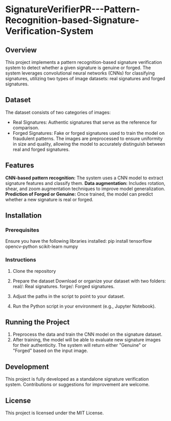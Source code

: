 # SignatureVerifierPR---Pattern-Recognition-based-Signature-Verification-System
## Overview
This project implements a pattern recognition-based signature verification system to detect whether a given signature is genuine or forged. The system leverages convolutional neural networks (CNNs) for classifying signatures, utilizing two types of image datasets: real signatures and forged signatures.

## Dataset
The dataset consists of two categories of images:
- Real Signatures: Authentic signatures that serve as the reference for comparison.
- Forged Signatures: Fake or forged signatures used to train the model on fraudulent patterns.
The images are preprocessed to ensure uniformity in size and quality, allowing the model to accurately distinguish between real and forged signatures.

## Features
**CNN-based pattern recognition:** The system uses a CNN model to extract signature features and classify them.
**Data augmentation:** Includes rotation, shear, and zoom augmentation techniques to improve model generalization.
**Prediction of Forged or Genuine:** Once trained, the model can predict whether a new signature is real or forged.

## Installation
### Prerequisites
Ensure you have the following libraries installed:
 pip install tensorflow opencv-python scikit-learn numpy

### Instructions
1. Clone the repository
2. Prepare the dataset
Download or organize your dataset with two folders:
real/: Real signatures.
forge/: Forged signatures.
3. Adjust the paths in the script to point to your dataset.

4. Run the Python script in your environment (e.g., Jupyter Notebook).

## Running the Project
1. Preprocess the data and train the CNN model on the signature dataset.
2. After training, the model will be able to evaluate new signature images for their authenticity.
The system will return either "Genuine" or "Forged" based on the input image.

## Development
This project is fully developed as a standalone signature verification system. Contributions or suggestions for improvement are welcome.

## License
This project is licensed under the MIT License.
